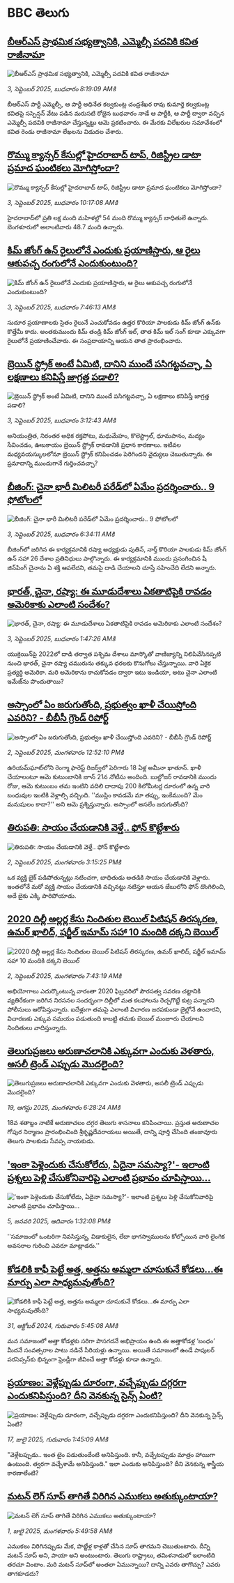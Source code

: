 # BBC తెలుగు## [బీఆర్ఎస్ ప్రాథమిక సభ్యత్వానికి, ఎమ్మెల్సీ పదవికి కవిత రాజీనామా](https://www.bbc.com/telugu/articles/cp89004j662o?at_medium=RSS&at_campaign=rss?at_campaign=githubrss)![బీఆర్ఎస్ ప్రాథమిక సభ్యత్వానికి, ఎమ్మెల్సీ పదవికి కవిత రాజీనామా](https://ichef.bbci.co.uk/ace/ws/240/cpsprodpb/1f32/live/de260820-873b-11f0-acd6-23d840edca4d.jpg)_3, సెప్టెంబర్ 2025, బుధవారం 8:19:09 AMకి_బీఆర్ఎస్ పార్టీ ఎమ్మెల్సీ, ఆ పార్టీ అధినేత కల్వకుంట్ల చంద్రశేఖర రావు కుమార్తె కల్వకుంట్ల కవితపై సస్పెన్షన్ వేటు పడిన మరుసటి రోజైన బుధవారం నాడే  ఆ పార్టీకి, ఆ పార్టీ ద్వారా వచ్చిన ఎమ్మెల్సీ పదవికి రాజీనామా చేస్తున్నట్టు  ఆమె ప్రకటించారు. ఈ మేరకు విలేఖరుల సమావేశంలో కవిత రెండు రాజీనామా లేఖలను విడుదల చేశారు.## [రొమ్ము క్యాన్సర్ కేసుల్లో హైదరాబాద్‌ టాప్, రిజిస్ట్రీల డాటా ప్రమాద ఘంటికలు మోగిస్తోందా?](https://www.bbc.com/telugu/articles/cqxgxxg7094o?at_medium=RSS&at_campaign=rss?at_campaign=githubrss)![రొమ్ము క్యాన్సర్ కేసుల్లో హైదరాబాద్‌ టాప్, రిజిస్ట్రీల డాటా ప్రమాద ఘంటికలు మోగిస్తోందా?](https://ichef.bbci.co.uk/ace/ws/240/cpsprodpb/27ec/live/5f203a40-88ae-11f0-aa06-3df3b9ae7236.jpg)_3, సెప్టెంబర్ 2025, బుధవారం 10:17:08 AMకి_హైదరాబాద్‌లో ప్రతి లక్ష మంది మహిళల్లో 54 మంది రొమ్ము క్యాన్సర్ బాధితులే ఉన్నారు. బెంగళూరులో అలాంటివారు 48.7 మంది ఉన్నారు.## [కిమ్ జోంగ్ ఉన్  రైలులోనే ఎందుకు ప్రయాణిస్తారు, ఆ రైలు ఆకుపచ్చ రంగులోనే ఎందుకుంటుంది?](https://www.bbc.com/telugu/articles/czxpxlgwq66o?at_medium=RSS&at_campaign=rss?at_campaign=githubrss)![కిమ్ జోంగ్ ఉన్  రైలులోనే ఎందుకు ప్రయాణిస్తారు, ఆ రైలు ఆకుపచ్చ రంగులోనే ఎందుకుంటుంది?](https://ichef.bbci.co.uk/ace/ws/240/cpsprodpb/cbff/live/b72875d0-8887-11f0-9d27-a5238e6a2110.jpg)_3, సెప్టెంబర్ 2025, బుధవారం 7:46:13 AMకి_సుదూర ప్రయాణాలకు సైతం రైలునే ఎంచుకోవడం ఉత్తర కొరియా పాలకుడు కిమ్ జోంగ్ ఉన్‌కు కొత్తేమీ కాదు. అంతకుముందు కిమ్ తండ్రి కిమ్ జోంగ్ ఇల్, తాత కిమ్ ఇల్ సంగ్ కూడా ఎక్కువగా రైలులోనే ప్రయాణించేవారు. ఈ సంప్రదాయాన్ని ఆయన తాత ప్రారంభించారు.## [బ్రెయిన్ స్ట్రోక్‌ అంటే ఏమిటి, దానిని ముందే పసిగట్టవచ్చా, ఏ లక్షణాలు కనిపిస్తే జాగ్రత్త పడాలి?](https://www.bbc.com/telugu/articles/c4g0gv79635o?at_medium=RSS&at_campaign=rss?at_campaign=githubrss)![బ్రెయిన్ స్ట్రోక్‌ అంటే ఏమిటి, దానిని ముందే పసిగట్టవచ్చా, ఏ లక్షణాలు కనిపిస్తే జాగ్రత్త పడాలి?](https://ichef.bbci.co.uk/ace/ws/240/cpsprodpb/57e1/live/cb37f8f0-8811-11f0-9cf6-cbf3e73ce2b9.jpg)_3, సెప్టెంబర్ 2025, బుధవారం 3:12:43 AMకి_అనియంత్రిత, నిరంతర అధిక రక్తపోటు, మధుమేహం, కొలెస్ట్రాల్, ధూమపానం, మద్యం సేవించడం, ఊబకాయం బ్రెయిన్ స్ట్రోక్ రావడానికి   ప్రధాన కారణాలు.  ఇటీవల మధ్యవయస్కులలోనూ బ్రెయిన్ స్ట్రోక్ కనిపించడం పెరిగిందని వైద్యులు చెబుతున్నారు. ఈ ప్రమాదాన్ని ముందుగానే గుర్తించవచ్చా?## [బీజింగ్: చైనా భారీ మిలిటరీ పరేడ్‌లో ఏమేం ప్రదర్శించారు.. 9 ఫోటోలలో ](https://www.bbc.com/telugu/articles/c1mpm407nd0o?at_medium=RSS&at_campaign=rss?at_campaign=githubrss)![బీజింగ్: చైనా భారీ మిలిటరీ పరేడ్‌లో ఏమేం ప్రదర్శించారు.. 9 ఫోటోలలో ](https://ichef.bbci.co.uk/ace/ws/240/cpsprodpb/759c/live/d3643190-8877-11f0-84c8-99de564f0440.jpg)_3, సెప్టెంబర్ 2025, బుధవారం 6:34:11 AMకి_బీజింగ్‌లో జరిగిన ఈ కార్యక్రమానికి రష్యా అధ్యక్షుడు పుతిన్, నార్త్ కొరియా పాలకుడు కిమ్ జోంగ్ ఉన్ సహా 26 దేశాల ప్రతినిధులు పాల్గొన్నారు. ఈ కార్యక్రమానికి ముందు ప్రసంగించిన షీ జిన్‌పింగ్ చైనాను ఏ శక్తి ఆపలేదని, తమపై దాడి చేయాలని చూస్తే సహించేది లేదని అన్నారు.## [భారత్, చైనా, రష్యా: ఈ మూడుదేశాలు ఏకతాటిపైకి రావడం అమెరికాకు ఎలాంటి సందేశం? ](https://www.bbc.com/telugu/articles/c7767k7x6mjo?at_medium=RSS&at_campaign=rss?at_campaign=githubrss)![భారత్, చైనా, రష్యా: ఈ మూడుదేశాలు ఏకతాటిపైకి రావడం అమెరికాకు ఎలాంటి సందేశం? ](https://ichef.bbci.co.uk/ace/ws/240/cpsprodpb/0b01/live/55c79e20-881d-11f0-9cf6-cbf3e73ce2b9.jpg)_3, సెప్టెంబర్ 2025, బుధవారం 1:47:26 AMకి_యుక్రెయిన్‌పై 2022లో  దాడి తర్వాత పశ్చిమ దేశాలు మాస్కోతో వాణిజ్యాన్ని నిలిపివేసినప్పటి నుంచి భారత్, చైనా రష్యా చమురును తక్కువ ధరలకు కొనుగోలు చేస్తున్నాయి. వారి ఏకైక ప్రత్యర్థి అమెరికా.  మరి అమెరికాను కాచుకోవడం ద్వారా ఇటు ఇండియా, అటు చైనా ఎలాంటి ఇమేజ్‌ను పొందుతాయి?## [అస్సాంలో ఏం జరుగుతోంది, ప్రభుత్వం ఖాళీ చేయిస్తోంది ఎవరిని? - బీబీసీ గ్రౌండ్ రిపోర్ట్](https://www.bbc.com/telugu/articles/cm2v2n61823o?at_medium=RSS&at_campaign=rss?at_campaign=githubrss)![అస్సాంలో ఏం జరుగుతోంది, ప్రభుత్వం ఖాళీ చేయిస్తోంది ఎవరిని? - బీబీసీ గ్రౌండ్ రిపోర్ట్](https://ichef.bbci.co.uk/ace/ws/240/cpsprodpb/01b1/live/22559bf0-8773-11f0-be9b-13e8cdd67954.jpg)_2, సెప్టెంబర్ 2025, మంగళవారం 12:52:10 PMకి_ఉరియమ్‌ఘాట్‌లోని రెంగ్మా ఫారెస్ట్ రిజర్వ్‌లో పెరిగారు 18 ఏళ్ల అమీనా ఖాతూన్. ఖాళీ చేయాలంటూ ఆమె కుటుంబానికి జూన్ 21న నోటీసు అందింది. బుల్డోజర్ రావడానికి ముందు రోజు, ఆమె కుటుంబం తమ ఇంటిని వదిలి దాదాపు 200 కిలోమీటర్ల దూరంలో ఉన్న వారి బంధువుల ఇంటికి వెళ్లాల్సి వచ్చింది. ''ముస్లిం కావడమే మా తప్పు, ఇంకేముంది? మేం మనుషులం కాదా?'' అని ఆమె ప్రశ్నిస్తున్నారు. అస్సాంలో అసలేం జరుగుతోంది?## [తిరుపతి: సాయం చేయడానికి వెళ్తే.. ఫోన్ కొట్టేశారు](https://www.bbc.com/telugu/articles/cev2v839w4no?at_medium=RSS&at_campaign=rss?at_campaign=githubrss)![తిరుపతి: సాయం చేయడానికి వెళ్తే.. ఫోన్ కొట్టేశారు](https://ichef.bbci.co.uk/ace/ws/240/cpsprodpb/5c20/live/27569cc0-880f-11f0-84c8-99de564f0440.jpg)_2, సెప్టెంబర్ 2025, మంగళవారం 3:15:25 PMకి_ఒక వ్యక్తి బైక్ పడిపోతున్నట్లు నటించగా, బాధితుడు అతడికి సాయం చేయడానికి వెళ్లారు. ఇంతలోనే మరో వ్యక్తి సాయం చేయడానికి వచ్చినట్టు నటిస్తూ ఆయన జేబులోని ఫోన్ దొంగిలించి, అదే బైకు ఎక్కి పారిపోయాడు.## [2020 దిల్లీ అల్లర్ల కేసు నిందితుల బెయిల్‌‌ పిటిషన్‌ తిరస్కరణ, ఉమర్ ఖాలిద్, షర్జీల్ ఇమామ్ సహా 10 మందికి దక్కని బెయిల్ ](https://www.bbc.com/telugu/articles/cy7y5g721vdo?at_medium=RSS&at_campaign=rss?at_campaign=githubrss)![2020 దిల్లీ అల్లర్ల కేసు నిందితుల బెయిల్‌‌ పిటిషన్‌ తిరస్కరణ, ఉమర్ ఖాలిద్, షర్జీల్ ఇమామ్ సహా 10 మందికి దక్కని బెయిల్ ](https://ichef.bbci.co.uk/ace/ws/240/cpsprodpb/a486/live/cb0528c0-87c7-11f0-9cf6-cbf3e73ce2b9.jpg)_2, సెప్టెంబర్ 2025, మంగళవారం 7:43:19 AMకి_అభియోగాలు ఎదుర్కొంటున్న వారంతా 2020 ఫిబ్రవరిలో పౌరసత్వ సవరణ చట్టానికి వ్యతిరేకంగా జరిగిన నిరసనల సందర్భంగా దిల్లీలో మత కలహాలను రెచ్చగొట్టే కుట్ర పన్నారని పోలీసులు ఆరోపిస్తున్నారు. ఐదేళ్లుగా తమపై ఎలాంటి విచారణ జరపకుండా జైల్లోనే ఉంచారని, విచారణకు ఎక్కువ సమయం పడుతుంది కాబట్టి తమకు బెయిల్ మంజూరు చేయాలని నిందితులు వాదిస్తున్నారు.## [తెలుగుప్రజలు అరుణాచలానికి ఎక్కువగా ఎందుకు వెళతారు, అసలీ ట్రెండ్ ఎప్పుడు మొదలైంది? ](https://www.bbc.com/telugu/articles/c8jp32zrzxpo?at_medium=RSS&at_campaign=rss?at_campaign=githubrss)![తెలుగుప్రజలు అరుణాచలానికి ఎక్కువగా ఎందుకు వెళతారు, అసలీ ట్రెండ్ ఎప్పుడు మొదలైంది? ](https://ichef.bbci.co.uk/ace/ws/240/cpsprodpb/cf2d/live/01932bf0-7d85-11f0-98a0-956f61945264.jpg)_19, ఆగస్టు 2025, మంగళవారం 6:28:24 AMకి_18వ శతాబ్దం నాటికే అరుణాచలం దగ్గర తెలుగు శాసనాలు కనిపించాయి. ప్రస్తుత అరుణాచల గోపుర నిర్మాణం ప్రారంభించింది శ్రీకృష్ణదేవరాయలు అయితే, దాన్ని పూర్తి చేసింది తంజావూరు తెలుగు పాలకుడు సేవప్ప నాయకుడు.## ['ఇంకా పెళ్లెందుకు చేసుకోలేదు, ఏదైనా సమస్యా?'- ఇలాంటి ప్రశ్నలు పెళ్లి చేసుకోనివారిపై ఎలాంటి ప్రభావం చూపిస్తాయి... ](https://www.bbc.com/telugu/articles/cgq1w3lz7yyo?at_medium=RSS&at_campaign=rss?at_campaign=githubrss)!['ఇంకా పెళ్లెందుకు చేసుకోలేదు, ఏదైనా సమస్యా?'- ఇలాంటి ప్రశ్నలు పెళ్లి చేసుకోనివారిపై ఎలాంటి ప్రభావం చూపిస్తాయి... ](https://ichef.bbci.co.uk/ace/ws/240/cpsprodpb/f6de/live/72c94a60-cb3e-11ef-87df-d575b9a434a4.jpg)_5, జనవరి 2025, ఆదివారం 1:32:08 PMకి_''సమాజంలో ఒంటరిగా నివసిస్తున్న, విడాకులైన, లేదా భాగస్వాములను కోల్పోయిన వారి లైంగిక అవసరాల గురించి ఎవరూ మాట్లాడరు.''## [కోడలికి కాఫీ పెట్టే అత్త, అత్తను అమ్మలా చూసుకునే కోడలు...ఈ మార్పు ఎలా సాధ్యమవుతోంది?](https://www.bbc.com/telugu/articles/c1l41zl8el2o?at_medium=RSS&at_campaign=rss?at_campaign=githubrss)![కోడలికి కాఫీ పెట్టే అత్త, అత్తను అమ్మలా చూసుకునే కోడలు...ఈ మార్పు ఎలా సాధ్యమవుతోంది?](https://ichef.bbci.co.uk/ace/ws/240/cpsprodpb/2b61/live/9176a6d0-8b0e-11ef-a81b-b1eda9741da3.jpg)_31, అక్టోబర్ 2024, గురువారం 5:45:08 AMకి_మన సమాజంలో అత్తా కోడళ్లకు సరిగా పొసగదనే అభిప్రాయం ఉంది.ఈ అత్తాకోడళ్ల ‘బంధం’ మీదనే సంవత్సరాల పాటు నడిచే సీరియళ్లు ఉన్నాయి. అయితే సమాజంలో ఉండే పాపులర్ పరసెప్సన్‌కు భిన్నంగా ఫ్రెండ్లీగా జీవించే అత్తా కోడళ్లు కూడా ఉన్నారు.## [ప్రయాణం: వెళ్లేప్పుడు దూరంగా, వచ్చేప్పుడు దగ్గరగా ఎందుకనిపిస్తుంది? దీని వెనకున్న సైన్స్ ఏంటి?](https://www.bbc.com/telugu/articles/c0l4y727n1jo?at_medium=RSS&at_campaign=rss?at_campaign=githubrss)![ప్రయాణం: వెళ్లేప్పుడు దూరంగా, వచ్చేప్పుడు దగ్గరగా ఎందుకనిపిస్తుంది? దీని వెనకున్న సైన్స్ ఏంటి?](https://ichef.bbci.co.uk/ace/ws/240/cpsprodpb/054c/live/6957c010-62b0-11f0-8e78-11023c48a856.png)_17, జులై 2025, గురువారం 1:45:09 AMకి_"వెళ్లేటప్పుడు.. ఇంత టైం పడుతుందేంటి అనిపిస్తుంది. కానీ, వచ్చేటప్పుడు మాత్రం హాయిగా ఉంటుంది. త్వరగా వచ్చేశామే అనిపిస్తుంది." ఇలా ఎందుకు అనిపిస్తుంది? దీని వెనకున్న శాస్త్రీయ కారణాలేంటి?## [మటన్ లెగ్ సూప్ తాగితే విరిగిన ఎముకలు అతుక్కుంటాయా?](https://www.bbc.com/telugu/articles/c0l4g92j8kzo?at_medium=RSS&at_campaign=rss?at_campaign=githubrss)![మటన్ లెగ్ సూప్ తాగితే విరిగిన ఎముకలు అతుక్కుంటాయా?](https://ichef.bbci.co.uk/ace/ws/240/cpsprodpb/b31e/live/cce532c0-6d41-11f0-9462-bb509dc78127.jpg)_1, జులై 2025, మంగళవారం 5:49:58 AMకి_ఎముకలు విరిగినప్పుడు మేక, పొట్టేళ్ల కాళ్లతో చేసిన సూప్ తాగమని చెబుతుంటారు. దీన్ని మటన్ సూప్ అని, పాయా అని అంటుంటారు. తెలుగు రాష్ట్రాలు, తమిళనాడులో ఇలాంటిది తరచూ వింటాం. మరి మటన్ సూప్‌లో అంతలా ఏమున్నాయి? దాన్ని ఎవరు తాగొచ్చు? ఎవరు తాగకూడదు?